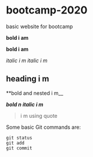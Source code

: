 # bootcamp-2020
basic website for bootcamp

**bold i am**

__bold i am__

_italic i m_
*italic i m*
## heading i m 

**bold and nested i m__

***bold n italic i m***

> i m using quote


Some basic Git commands are:
```
git status
git add
git commit
```
